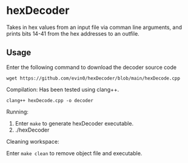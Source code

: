 # hexDecoder
Takes in hex values from an input file via comman line arguments, and
prints bits 14-41 from the hex addresses to an outfile.

## Usage
Enter the following command to download the decoder source code
```
wget https://github.com/evin0/hexDecoder/blob/main/hexDecode.cpp
```

Compilation:
Has been tested using clang++.
```
clang++ hexDecode.cpp -o decoder
```

Running:
1. Enter `make` to generate hexDecoder executable.
2. ./hexDecoder <inFile> <outFile>
  
  
Cleaning workspace:

  Enter `make clean` to remove object file and executable.

